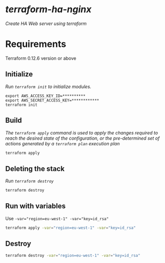 # *terraform-ha-nginx*
*Create HA Web server using terraform*

# Requirements
Terraform 0.12.6 version or above
## Initialize
*Run `terraform init` to initialize modules.* 
``` 
export AWS_ACCESS_KEY_ID=********** 
export AWS_SECRET_ACCESS_KEY=************ 
terraform init 
```
## Build
*The `terraform apply` command is used to apply the changes required to reach the desired state of the configuration, or the pre-determined set of actions generated by a `terraform plan` 
execution plan*
  
```sh 
terraform apply 
``` 

## Deleting the stack
*Run `terraform destroy`*
```sh 
terraform destroy
```

## Run with variables 
Use `-var="region=eu-west-1" -var="key=id_rsa"`
```sh
terraform apply -var="region=eu-west-1" -var="key=id_rsa"
```

## Destroy 
```sh
terraform destroy -var="region=eu-west-1" -var="key=id_rsa"
```

